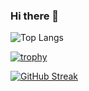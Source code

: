 ### Hi there 👋

<!--
**moulika-nagulavancha/moulika-nagulavancha** is a ✨ _special_ ✨ repository because its `README.md` (this file) appears on your GitHub profile.

Here are some ideas to get you started:

- 🔭 I’m currently working on ...
- 🌱 I’m currently learning ...
- 👯 I’m looking to collaborate on ...
- 🤔 I’m looking for help with ...
- 💬 Ask me about ...
- 📫 How to reach me: ...
- 😄 Pronouns: ...
- ⚡ Fun fact: ...
-->
![Top Langs](https://github-readme-stats.vercel.app/api/top-langs/?username=moulika-nagulavancha&hide_progress=false)

[![trophy](https://github-profile-trophy.vercel.app/?username=moulika-nagulavancha&theme=onedark)](https://github.com/ryo-ma/github-profile-trophy)

[![GitHub Streak](http://github-readme-streak-stats.herokuapp.com?user=moulika-nagulavancha&theme=dark&border_radius=5)](https://git.io/streak-stats)
